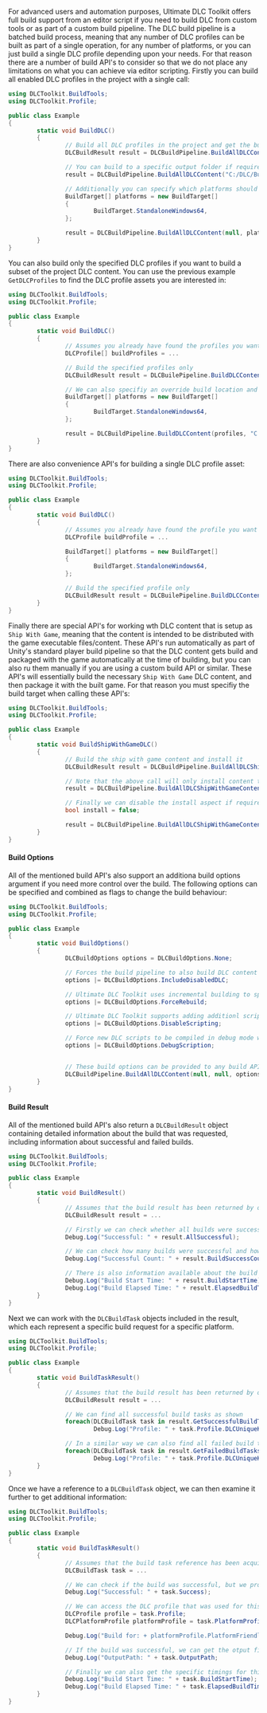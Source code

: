 For advanced users and automation purposes, Ultimate DLC Toolkit offers full build support from an editor script if you need to build DLC from custom tools or as part of a custom build pipeline. 
The DLC build pipeline is a batched build process, meaning that any number of DLC profiles can be built as part of a single operation, for any number of platforms, or you can just build a single DLC profile depending upon your needs. For that reason there are a number of build API's to consider so that we do not place any limitations on what you can achieve via editor scripting.
Firstly you can build all enabled DLC profiles in the project with a single call:
```cs
using DLCToolkit.BuildTools;
using DLCToolkit.Profile;

public class Example
{
        static void BuildDLC()
        {
                // Build all DLC profiles in the project and get the build result
                DLCBuildResult result = DLCBuildPipeline.BuildAllDLCContent();

                // You can build to a specific output folder if required, otherwise the DLC will be built in the location specified by the DLC profile asset
                result = DLCBuildPipeline.BuildAllDLCContent("C:/DLC/Build");

                // Additionally you can specify which platforms should be built. Useful if you want to test on a speciifc platform as you can save time by only building for that platform
                BuildTarget[] platforms = new BuildTarget[]
                {
                        BuildTarget.StandaloneWindows64,
                };

                result = DLCBuildPipeline.BuildAllDLCContent(null, platforms);
        }
}
```
You can also build only the specified DLC profiles if you want to build a subset of the project DLC content. You can use the previous example `GetDLCProfiles` to find the DLC profile assets you are interested in:
```cs
using DLCToolkit.BuildTools;
using DLCToolkit.Profile;

public class Example
{
        static void BuildDLC()
        {
                // Assumes you already have found the profiles you want to build
                DLCProfile[] buildProfiles = ...

                // Build the specified profiles only
                DLCBuildResult result = DLCBuilePipeline.BuildDLCContent(buildProfiles);

                // We can also specifiy an override build location and built targets for this overload also
                BuildTarget[] platforms = new BuildTarget[]
                {
                        BuildTarget.StandaloneWindows64,
                };

                result = DLCBuildPipeline.BuildDLCContent(profiles, "C:/DLC/Build", platforms);
        }
}
```
There are also convenience API's for building a single DLC profile asset: 
```cs
using DLCToolkit.BuildTools;
using DLCToolkit.Profile;

public class Example
{
        static void BuildDLC()
        {
                // Assumes you already have found the profile you want to build
                DLCProfile buildProfile = ...

                BuildTarget[] platforms = new BuildTarget[]
                {
                        BuildTarget.StandaloneWindows64,
                };

                // Build the specified profile only
                DLCBuildResult result = DLCBuilePipeline.BuildDLCContent(buildProfile, null, platforms);
        }
}
```
Finally there are special API's for working wth DLC content that is setup as `Ship With Game`, meaning that the content is intended to be distributed with the game executable files/content. These API's run automatically as part of Unity's standard player build pipeline so that the DLC content gets build and packaged with the game automatically at the time of building, but you can also ru them manually if you are using a custom build API or similar. These API's will essentially build the necessary `Ship With Game` DLC content, and then package it with the built game. For that reason you must specifiy the build target when calling these API's:
```cs
using DLCToolkit.BuildTools;
using DLCToolkit.Profile;

public class Example
{
        static void BuildShipWithGameDLC()
        {
                // Build the ship with game content and install it
                DLCBuildResult result = DLCBuildPipeline.BuildAllDLCShipWithGameContent(BuildTarget.StandaloneWindows64);

                // Note that the above call will only install content that is setup as `Ship With Game: Streaming`. To install other content we also need to install the build directory where the standalone build will be created by Unity
                result = DLCBuildPipeline.BuildAllDLCShipWithGameContent(BuildTarget.StandaloneWindows64, true, "Build/Windows");

                // Finally we can disable the install aspect if required, so that the DLC content is only built but not packaged with the game. Maybe useful if you want to install the content manually as part of a custom build pipeline or similar
                bool install = false;

                result = DLCBuildPipeline.BuildAllDLCShipWithGameContent(BuildTarget.StandaloneWindows64, install, "Build/Windows");
        }
}
```
#### Build Options
All of the mentioned build API's also support an additiona build options argument if you need more control over the build. The following options can be specified and combined as flags to change the build behaviour:
```cs
using DLCToolkit.BuildTools;
using DLCToolkit.Profile;

public class Example
{
        static void BuildOptions()
        {
                DLCBuildOptions options = DLCBuildOptions.None;

                // Forces the build pipeline to also build DLC content that is disabled in the DLC profile asset
                options |= DLCBuildOptions.IncludeDisabledDLC;

                // Ultimate DLC Toolkit uses incremental building to speed up subsequent builds. You can force all data to be rebuilt with the following option, build the build may take significantly longer
                options |= DLCBuildOptions.ForceRebuild;

                // Ultimate DLC Toolkit supports adding additionl scripting content that was not part of the base game on some Mono platforms. You can disable that feature support using this option (Note that sciprts used from the base game will still work just fine in the DLC)
                options |= DLCBuildOptions.DisableScripting;

                // Force new DLC scripts to be compiled in debug mode with symbols to support debugging (Experimental)
                options |= DLCBuildOptions.DebugScription;


                // These build options can be provided to any build API, for example:
                DLCBuildPipeline.BuildAllDLCContent(null, null, options);
        }
}
```
#### Build Result
All of the mentioned build API's also return a `DLCBuildResult` object containing detailed information about the build that was requested, including information about successful and failed builds.
```cs
using DLCToolkit.BuildTools;
using DLCToolkit.Profile;

public class Example
{
        static void BuildResult()
        {
                // Assumes that the build result has been returned by one of the build API's mentioned above
                DLCBuildResult result = ...

                // Firstly we can check whether all builds were successful, since the build API is batched it is normally dealing with multiple builds as a single request.
                Debug.Log("Successful: " + result.AllSuccessful);

                // We can check how many builds were successful and how many failed (Note that there is 1 build per profile per platform)
                Debug.Log("Successful Count: " + result.BuildSuccessCount + ", Failed Count: " + result.BuildFailedCount);

                // There is also information available about the build start time and duration
                Debug.Log("Build Start Time: " + result.BuildStartTime);
                Debug.Log("Build Elapsed Time: " + result.ElapsedBuildTime);
        }
}
```
Next we can work with the `DLCBuildTask` objects included in the result, which each represent a specific build request for a specific platform.
```cs
using DLCToolkit.BuildTools;
using DLCToolkit.Profile;

public class Example
{
        static void BuildTaskResult()
        {
                // Assumes that the build result has been returned by one of the build API's mentioned above
                DLCBuildResult result = ...

                // We can find all successful build tasks as shown
                foreach(DLCBuildTask task in result.GetSuccessfulBuildTasks())
                        Debug.Log("Profile: " + task.Profile.DLCUniqueKey + ", Platform: " + task.PlatformProfile.PlatformFriendlyName);

                // In a similar way we can also find all failed build tasks
                foreach(DLCBuildTask task in result.GetFailedBuildTasks())
                        Debug.Log("Profile: " + task.Profile.DLCUniqueKey + ", Platform: " + task.PlatformProfile.PlatformFriendlyName);
        }
}
```
Once we have a reference to a `DLCBuildTask` object, we can then examine it further to get additional information:
```cs
using DLCToolkit.BuildTools;
using DLCToolkit.Profile;

public class Example
{
        static void BuildTaskResult()
        {
                // Assumes that the build task reference has been acquired as shown in the above example
                DLCBuildTask task = ...

                // We can check if the build was successful, but we probably already know that at this point
                Debug.Log("Successful: " + task.Success);

                // We can access the DLC profile that was used for this build request, as well as the specfic platform profile
                DLCProfile profile = task.Profile;
                DLCPlatformProfile platformProfile = task.PlatformProfile;

                Debug.Log("Build for: + platformProfile.PlatformFriendlyName);

                // If the build was successful, we can get the otput file path of the built DLC content
                Debug.Log("OutputPath: " + task.OutputPath;

                // Finally we can also get the specific timings for this particular build task
                Debug.Log("Build Start Time: " + task.BuildStartTime);
                Debug.Log("Build Elapsed Time: " + task.ElapsedBuildTime);
        }
}
```
